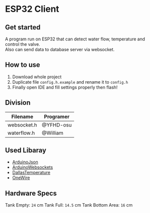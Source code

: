 # ESP32 Client

## Get started 
A program run on ESP32 that can detect water flow, temperature and control the valve. \
Also can send data to database server via websocket.

## How to use 
1. Download whole project
2. Duplicate file ``config.h.example`` and rename it to ``config.h``
3. Finally open IDE and fill settings properly then flash!

## Division
| Filename    | Programer |
| ----------- | --------- |
| websocket.h | @YFHD-osu |
| waterflow.h | @William  |

## Used Libaray
- [ArduinoJson](https://arduinojson.org/?utm_source=meta&utm_medium=library.properties)
- [ArduinoWebsockets](https://github.com/gilmaimon/ArduinoWebsockets)
- [DallasTemperature](https://github.com/milesburton/Arduino-Temperature-Control-Library)
- [OneWire](https://github.com/PaulStoffregen/OneWire)

## Hardware Specs
Tank Empty: ``24`` cm
Tank Full: ``14.5`` cm
Tank Bottom Area: ``16`` cm